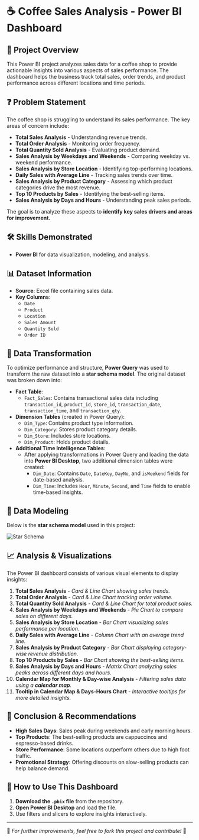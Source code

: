 # ☕ **Coffee Sales Analysis - Power BI Dashboard**

## 📌 **Project Overview**
This Power BI project analyzes sales data for a coffee shop to provide actionable insights into various aspects of sales performance. The dashboard helps the business track total sales, order trends, and product performance across different locations and time periods.

## ❓ **Problem Statement**
The coffee shop is struggling to understand its sales performance. The key areas of concern include:
- **Total Sales Analysis** - Understanding revenue trends.
- **Total Order Analysis** - Monitoring order frequency.
- **Total Quantity Sold Analysis** - Evaluating product demand.
- **Sales Analysis by Weekdays and Weekends** - Comparing weekday vs. weekend performance.
- **Sales Analysis by Store Location** - Identifying top-performing locations.
- **Daily Sales with Average Line** - Tracking sales trends over time.
- **Sales Analysis by Product Category** - Assessing which product categories drive the most revenue.
- **Top 10 Products by Sales** - Identifying the best-selling items.
- **Sales Analysis by Days and Hours** - Understanding peak sales periods.

The goal is to analyze these aspects to **identify key sales drivers and areas for improvement.**

## 🛠️ **Skills Demonstrated**
- __Power BI__ for data visualization, modeling, and analysis.

## 📊 **Dataset Information**
- **Source**: Excel file containing sales data.
- **Key Columns**:
  - `Date`
  - `Product`
  - `Location`
  - `Sales Amount`
  - `Quantity Sold`
  - `Order ID`

## 🔄 **Data Transformation**
To optimize performance and structure, **Power Query** was used to transform the raw dataset into a **star schema model**. The original dataset was broken down into:
- **Fact Table**:
  - `Fact_Sales`: Contains transactional sales data including `transaction_id`, `product_id`, `store_id`, `transaction_date`, `transaction_time`, and `transaction_qty`.
- **Dimension Tables** (created in Power Query):
  - `Dim_Type`: Contains product type information.
  - `Dim_Category`: Stores product category details.
  - `Dim_Store`: Includes store locations.
  - `Dim_Product`: Holds product details.
- **Additional Time Intelligence Tables**:
  - After applying transformations in Power Query and loading the data into **Power BI Desktop**, two additional dimension tables were created:
    - `Dim_Date`: Contains `Date`, `DateKey`, `DayNo`, and `isWeekend` fields for date-based analysis.
    - `Dim_Time`: Includes `Hour`, `Minute`, `Second`, and `Time` fields to enable time-based insights.

## 📐 **Data Modeling**
Below is the **star schema model** used in this project:

![Star Schema](image.png)

## 📈 **Analysis & Visualizations**
The Power BI dashboard consists of various visual elements to display insights:

1. **Total Sales Analysis** - *Card & Line Chart showing sales trends.*
2. **Total Order Analysis** - *Card & Line Chart tracking order volume.*
3. **Total Quantity Sold Analysis** - *Card & Line Chart for total product sales.*
4. **Sales Analysis by Weekdays and Weekends** - *Pie Chart to compare sales on different days.*
5. **Sales Analysis by Store Location** - *Bar Chart visualizing sales performance per location.*
6. **Daily Sales with Average Line** - *Column Chart with an average trend line.*
7. **Sales Analysis by Product Category** - *Bar Chart displaying category-wise revenue distribution.*
8. **Top 10 Products by Sales** - *Bar Chart showing the best-selling items.*
9. **Sales Analysis by Days and Hours** - *Matrix Chart analyzing sales peaks across different days and hours.*
10. **Calendar Map for Monthly & Day-wise Analysis** - *Filtering sales data using a __calendar map__.*
11. **Tooltip in Calendar Map & Days-Hours Chart** - *Interactive tooltips for more detailed insights.*

## 📌 **Conclusion & Recommendations**
- **High Sales Days**: Sales peak during weekends and early morning hours.
- **Top Products**: The best-selling products are cappuccinos and espresso-based drinks.
- **Store Performance**: Some locations outperform others due to high foot traffic.
- **Promotional Strategy**: Offering discounts on slow-selling products can help balance demand.

## 🚀 **How to Use This Dashboard**
1. **Download the `.pbix` file** from the repository.
2. **Open Power BI Desktop** and load the file.
3. Use filters and slicers to explore insights interactively.

---
🔗 *For further improvements, feel free to fork this project and contribute!* 🚀
